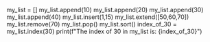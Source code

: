 my_list = []
my_list.append(10)
my_list.append(20)
my_list.append(30)
my_list.append(40)
my_list.insert(1,15)
my_list.extend([50,60,70])
my_list.remove(70)
my_list.pop()
my_list.sort()
index_of_30 = my_list.index(30)
print(f"The index of 30 in my_list is: {index_of_30}")
